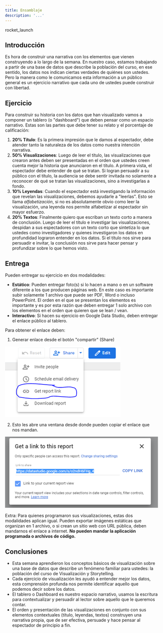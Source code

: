 ```yaml
---
title: Ensamblaje
description: '...'
---
```


<span class="material-icons title-icon">rocket_launch</span>

## Introducción

Es hora de construir una narrativa con los elementos que vienen construyendo a lo largo de la semana. En nuestro caso, estamos trabajando a partir de una base de datos que describe la población del curso, en ese sentido, los datos nos indican ciertas verdades de quiénes son ustedes. Pero la manera como le comunicamos esta información a un público general es un ejercicio narrativo que cada uno de ustedes puede construir con libertad.

## Ejercicio

Para construir su historia con los datos que han visualizado vamos a componer un tablero (o "dashboard") que deben pensar como un espacio narrativo. Estas son las partes que debe tener su relato y el porcentaje de calificación:

1. **20% Título**: Es la primera impresión que le damos al espectador, debe atender tanto la naturaleza de los datos como nuestra intención narrativa.
2. **50% Visualizaciones**: Luego de leer el título, las visualizaciones que crearon antes deben ser presentadas en el orden que ustedes creen cuenta mejor la historia que anunciaron en el título. A primera vista, el espectador debe entender de qué se tratan. Si logran persuadir a su público con el título, la audiencia se debe sentir invitada no solamente a reconocer de qué se tratan las visualizaciones, sino a investigarlas a fondo.
3. **10% Leyendas**: Cuando el espectador está investigando la información que revelan las visualizaciones, debemos ayudarle a "leerlas". Esto se llama _alfabetización_, si no es absolutamente obvio como leer la visualización, una leyenda nos permite alfabetizar al espectador sin mayor esfuerzo.
4. **20% Textos**: Finalmente quiero que escriban un texto corto a manera de conclusión. Luego de leer el título e investigar las visualizaciones, despidan a sus espectadores con un texto corto que sintetiza lo que ustedes como investigadores y quienes investigaron los datos en profundidad lograron entender en los datos. Si el título nos sirve para persuadir e invitar, la conclusión nos sirve para hacer pensar y profundizar sobre lo que hemos visto.

## Entrega

Pueden entregar su ejercicio en dos modalidades:

- **Estático**: Pueden entregar foto(s) si lo hacen a mano o en un software diferente a los que producen páginas web. En este caso es importante subir solamente 1 archivo que puede ser PDF, Word o incluso PowerPoint. El orden en el que se presentan los elementos es importante y es por esta razón que deben entregar 1 solo archivo con los elementos en el orden que quieren que se lean / vean.
- **Interactivo**: Si hacen su ejercicio en Google Data Studio, deben entregar el enlace público al tablero.

Para obtener el enlace deben:

1. Generar enlace desde el botón "compartir" (Share)

![Compartir Enlace](/vysimgs/gds-obtener-enlace.png)

2. Esto les abre una ventana desde donde pueden copiar el enlace que nos mandan.

![Enlace Público](/vysimgs/gds-enlace-publico.png)

Extra: Para quienes programaron sus visualizaciones, estas dos modalidades aplican igual. Pueden exportar imágenes estáticas que organizan en 1 archivo, o si crean un sitio web con URL pública, deben mandarnos el enlace a internet. **No pueden mandar la aplicación programada o archivos de código.**

## Conclusiones

- Esta semana aprendieron los conceptos básicos de visualización sobre una base de datos que describe un fenómeno familiar para ustedes: la población del curso de Visualización y Storytelling.
- Cada ejercicio de visualización les ayudó a entender mejor los datos, esta comprensión profunda nos permite identificar aquello que podemos decir sobre los datos.
- El tablero o Dashboard es nuestro espacio narrativo, usamos la escritura para contextualizar y persuadir al lector sobre aquello que le queremos contar.
- El orden y presentación de las visualizaciones en conjunto con sus elementos contextuales (título, leyendas, textos) construyen una narrativa propia, que de ser efectiva, persuade y hace pensar al espectador de principio a fin.
